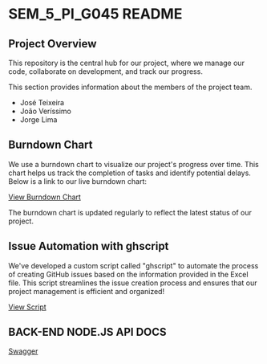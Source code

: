 # SEM_5_PI_G045 README

## Project Overview

This repository is the central hub for our project, where we manage our code, collaborate on development, and track our progress.

This section provides information about the members of the project team.
- José Teixeira
- João Veríssimo
- Jorge Lima

## Burndown Chart

We use a burndown chart to visualize our project's progress over time. This chart helps us track the completion of tasks and identify potential delays. Below is a link to our live burndown chart:

[View Burndown Chart](https://github.com/users/JoseTeixeira1200941/projects/1/insights?xAxis%5BdataSource%5D%5Bcolumn%5D=64687177&xAxis%5BgroupBy%5D=)

The burndown chart is updated regularly to reflect the latest status of our project.

## Issue Automation with ghscript

We've developed a custom script called "ghscript" to automate the process of creating GitHub issues based on the information provided in the Excel file. This script streamlines the issue creation process and ensures that our project management is efficient and organized!

[View Script](ghissues.sh)


## BACK-END NODE.JS API DOCS
[Swagger](https://app.swaggerhub.com/apis/JNMTEIXEIRA/g-045/1.0.0)
